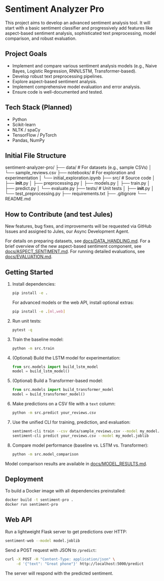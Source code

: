 # Sentiment Analyzer Pro

This project aims to develop an advanced sentiment analysis tool. It will start with a basic sentiment classifier and progressively add features like aspect-based sentiment analysis, sophisticated text preprocessing, model comparison, and robust evaluation.

## Project Goals
- Implement and compare various sentiment analysis models (e.g., Naive Bayes, Logistic Regression, RNN/LSTM, Transformer-based).
- Develop robust text preprocessing pipelines.
- Explore aspect-based sentiment analysis.
- Implement comprehensive model evaluation and error analysis.
- Ensure code is well-documented and tested.

## Tech Stack (Planned)
- Python
- Scikit-learn
- NLTK / spaCy
- TensorFlow / PyTorch
- Pandas, NumPy

## Initial File Structure
sentiment-analyzer-pro/
├── data/ # For datasets (e.g., sample CSVs)
│   └── sample_reviews.csv
├── notebooks/ # For exploration and experimentation
│   └── initial_exploration.ipynb
├── src/ # Source code
│   ├── __init__.py
│   ├── preprocessing.py
│   ├── models.py
│   ├── train.py
│   ├── predict.py
│   └── evaluate.py
├── tests/ # Unit tests
│   ├── __init__.py
│   └── test_preprocessing.py
├── requirements.txt
├── .gitignore
└── README.md

## How to Contribute (and test Jules)
New features, bug fixes, and improvements will be requested via GitHub Issues and assigned to Jules, our Async Development Agent.

For details on preparing datasets, see [docs/DATA_HANDLING.md](docs/DATA_HANDLING.md).
For a brief overview of the new aspect-based sentiment component, see [docs/ASPECT_SENTIMENT.md](docs/ASPECT_SENTIMENT.md).
For running detailed evaluations, see [docs/EVALUATION.md](docs/EVALUATION.md).

## Getting Started

1. Install dependencies:
   ```bash
   pip install -e .
   ```
   For advanced models or the web API, install optional extras:
   ```bash
   pip install -e .[ml,web]
   ```
2. Run unit tests:
   ```bash
   pytest -q
   ```
3. Train the baseline model:
   ```bash
   python -m src.train
   ```
4. (Optional) Build the LSTM model for experimentation:
   ```python
   from src.models import build_lstm_model
   model = build_lstm_model()
   ```
5. (Optional) Build a Transformer-based model:
   ```python
   from src.models import build_transformer_model
   model = build_transformer_model()
   ```
6. Make predictions on a CSV file with a `text` column:
   ```bash
   python -m src.predict your_reviews.csv
   ```
7. Use the unified CLI for training, prediction, and evaluation:
   ```bash
   sentiment-cli train --csv data/sample_reviews.csv --model my_model.joblib
   sentiment-cli predict your_reviews.csv --model my_model.joblib
   ```
8. Compare model performance (baseline vs. LSTM vs. Transformer):
   ```bash
   python -m src.model_comparison
   ```

Model comparison results are available in
[docs/MODEL_RESULTS.md](docs/MODEL_RESULTS.md).

## Deployment

To build a Docker image with all dependencies preinstalled:

```bash
docker build -t sentiment-pro .
docker run sentiment-pro
```

## Web API

Run a lightweight Flask server to get predictions over HTTP:

```bash
sentiment-web --model model.joblib
```

Send a POST request with JSON to `/predict`:

```bash
curl -X POST -H "Content-Type: application/json" \
     -d '{"text": "Great phone"}' http://localhost:5000/predict
```

The server will respond with the predicted sentiment.
